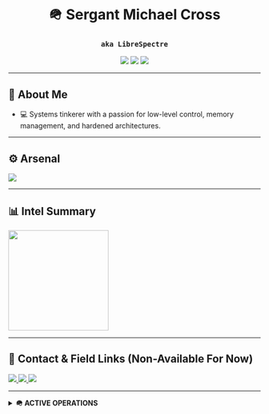 <h1 align="center">🪖 Sergant Michael Cross</h1>
<h3 align="center"><code>aka LibreSpectre</code></h3>

<p align="center">
  <img src="https://img.shields.io/badge/🧠_Role-Systems_Engineer-ccc8ff?style=flat-square" />
  <img src="https://img.shields.io/badge/🔐_Specialty-Low_Level_Programming-b6f0ff?style=flat-square" />
  <img src="https://img.shields.io/badge/🎯_Mission-Secure_Software_Infrastructure-d4a5a5?style=flat-square" />
</p>

---

## 🧠 About Me

- 💻 Systems tinkerer with a passion for low-level control, memory management, and hardened architectures.

---

## ⚙️ Arsenal

<div align="left">
  <img src="https://skillicons.dev/icons?i=git,github,vscode,windows" />
</div>

---

## 📊 Intel Summary

<div align="left">
  <img src="https://github-readme-stats.vercel.app/api/top-langs?username=librespectre&hide_title=true&layout=compact&langs_count=6&theme=tokyonight&hide_border=true&card_width=450" height="200" />
</div>

---

## 📡 Contact & Field Links (Non-Available For Now)

<p>
  <a href="https://michaelcross.dev">
    <img src="https://img.shields.io/badge/Command_Post-michaelcross.dev-9ecfff?style=flat-square&logo=firefox-browser" />
  </a>
  <a href="https://github.com/librespectre">
    <img src="https://img.shields.io/badge/GitHub-@librespectre-b4c0ff?style=flat-square&logo=github" />
  </a>
  <a href="https://linkedin.com/in/sgtmichaelcross">
    <img src="https://img.shields.io/badge/LinkedIn-SgtMichaelCross-ced4ff?style=flat-square&logo=linkedin" />
  </a>
</p>

---

<details>
<summary><strong>🪖 ACTIVE OPERATIONS</strong></summary>

- 🔬 Writing procedural C documentation for internal modules  
- 🛡️ Studying containment strategies for malware & exploit testing  
- 🧠 Reviewing core systems theory for discipline refinement  
- 🖥️ Planning deployment of homelab with isolated secure subsystems  
</details>
